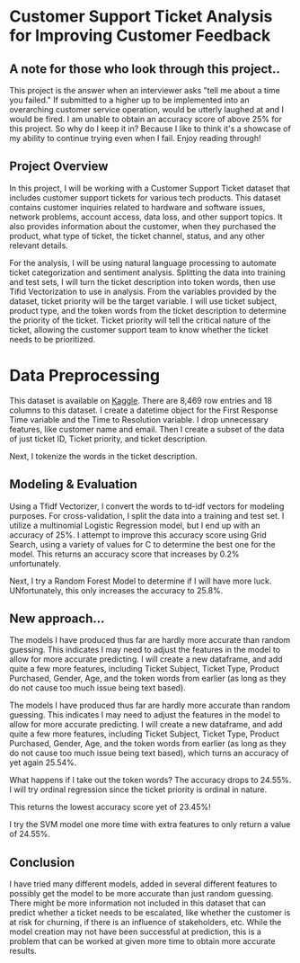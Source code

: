 # Customer Support Ticket Analysis for Improving Customer Feedback

## A note for those who look through this project..
This project is the answer when an interviewer asks "tell me about a time you failed." If submitted to a higher up to be implemented into an overarching customer service operation, would be utterly laughed at and I would be fired. I am unable to obtain an accuracy score of above 25% for this project. So why do I keep it in? Because I like to think it's a showcase of my ability to continue trying even when I fail. Enjoy reading through!

## Project Overview
In this project, I will be working with a Customer Support Ticket dataset that includes customer support tickets for various tech products. This dataset contains customer inquiries related to hardware and software issues, network problems, account access, data loss, and other support topics. It also provides information about the customer, when they purchased the product, what type of ticket, the ticket channel, status, and any other relevant details.

For the analysis, I will be using natural language processing to automate ticket categorization and sentiment analysis. Splitting the data into training and test sets, I will turn the ticket description into token words, then use Tifid Vectorization to use in analysis. From the variables provided by the dataset, ticket priority will be the target variable. I will use ticket subject, product type, and the token words from the ticket description to determine the priority of the ticket. Ticket priority will tell the critical nature of the ticket, allowing the customer support team to know whether the ticket needs to be prioritized.

# Data Preprocessing
This dataset is available on [Kaggle](https://www.kaggle.com/datasets/suraj520/customer-support-ticket-dataset).
There are 8,469 row entries and 18 columns to this dataset. 
I create a datetime object for the First Response Time variable and the Time to Resolution variable. I drop unnecessary features, like customer name and email. Then I create a subset of the data of just ticket ID, Ticket priority, and ticket description.

Next, I tokenize the words in the ticket description. 

## Modeling & Evaluation
Using a Tfidf Vectorizer, I convert the words to td-idf vectors for modeling purposes. For cross-validation, I split the data into a training and test set. I utilize a multinomial Logistic Regression model, but I end up with an accuracy of 25%. I attempt to improve this accuracy score using Grid Search, using a variety of values for C to determine the best one for the model. 
This returns an accuracy score that increases by 0.2% unfortunately.

Next, I try a Random Forest Model to determine if I will have more luck. UNfortunately, this only increases the accuracy to 25.8%. 

## New approach... 

The models I have produced thus far are hardly more accurate than random guessing. This indicates I may need to adjust the features in the model to allow for more accurate predicting. I will create a new dataframe, and add quite a few more features, including Ticket Subject, Ticket Type, Product Purchased, Gender, Age, and the token words from earlier (as long as they do not cause too much issue being text based).

The models I have produced thus far are hardly more accurate than random guessing. This indicates I may need to adjust the features in the model to allow for more accurate predicting. I will create a new dataframe, and add quite a few more features, including Ticket Subject, Ticket Type, Product Purchased, Gender, Age, and the token words from earlier (as long as they do not cause too much issue being text based), which turns an accuracy of yet again 25.54%. 

What happens if I take out the token words? The accuracy drops to 24.55%.  I will try ordinal regression since the ticket priority is ordinal in nature.

This returns the lowest accuracy score yet of 23.45%!

I try the SVM model one more time with extra features to only return a value of 24.55%.


## Conclusion
I have tried many different models, added in several different features to possibly get the model to be more accurate than just random guessing. There might be more information not included in this dataset that can predict whether a ticket needs to be escalated, like whether the customer is at risk for churning, if there is an influence of stakeholders, etc. While the model creation may not have been successful at prediction, this is a problem that can be worked at given more time to obtain more accurate results.
